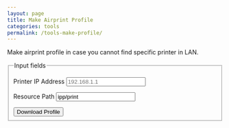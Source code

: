 ```yaml
---
layout: page
title: Make Airprint Profile
categories: tools
permalink: /tools-make-profile/
---
```


Make airprint profile in case you cannot find specific printer in LAN.

<script src="https://code.jquery.com/jquery-3.2.1.min.js"></script>
<fieldset id="forms__input">
  <legend>Input fields</legend>
  <p>
	<label>Printer IP Address</label>
	<input id="ip" type="text" placeholder="192.168.1.1" />
  </p>
  <p>
	<label>Resource Path</label>
	<input
	  id="path"
	  type="text"
	  value='ipp/print'
	/>
  </p>
  <input type="button" onclick="build()" value="Download Profile" />
</fieldset>
<script>
const downloadBlobAsFile = function(data, filename){
	const contentType = 'application/x-apple-aspen-config';
	if(!data) {
		console.error('No data')
		return;
	}
	if(typeof data === "object"){
		data = JSON.stringify(data, undefined, 4)
	}

	var blob = new Blob([data], {type: contentType}),
		e    = document.createEvent('MouseEvents'),
		a    = document.createElement('a')

	a.download = filename
	a.href = window.URL.createObjectURL(blob)
	a.dataset.downloadurl =  [contentType, a.download, a.href].join(':')
	e.initMouseEvent('click', true, false, window, 0, 0, 0, 0, 0, false, false, false, false, 0, null)
	a.dispatchEvent(e)
}
	
function build(){
	ip = $('#ip').val();
	path = $('#path').val();
	if(!ip){
		alert("Printer IP Address is empty!");
		return;
	}
	var profile = `<?xml version="1.0" encoding="UTF-8"?>
<!DOCTYPE plist PUBLIC "-//Apple//DTD PLIST 1.0//EN" "http://www.apple.com/DTDs/PropertyList-1.0.dtd">
<plist version="1.0">
<dict>
	<key>PayloadContent</key>
	<array>
		<dict>
			<key>AirPrint</key>
			<array>
				<dict>
					<key>IPAddress</key>
					<string>`+ip+`</string>
					<key>Port</key>
					<integer>631</integer>
					<key>ResourcePath</key>
					<string>`+path+`</string>
				</dict>
			</array>
			<key>PayloadDisplayName</key>
			<string>AirPrint</string>
			<key>PayloadIdentifier</key>
			<string>com.apple.airprint.E9A15E0B-2FD5-47EF-90D5-D6BECDE86AD8</string>
			<key>PayloadType</key>
			<string>com.apple.airprint</string>
			<key>PayloadUUID</key>
			<string>E9A15E0B-2FD5-47EF-90D5-D6BECDE86AD8</string>
			<key>PayloadVersion</key>
			<integer>1</integer>
		</dict>
	</array>
	<key>PayloadDisplayName</key>
	<string>`+ip+`</string>
	<key>PayloadIdentifier</key>
	<string>D9558BA5-A48A-4A5B-B2B5-A8BBC9C884E8</string>
	<key>PayloadRemovalDisallowed</key>
	<false/>
	<key>PayloadType</key>
	<string>Configuration</string>
	<key>PayloadUUID</key>
	<string>4F465CDC-C108-476E-A447-92DDCA6B5BD8</string>
	<key>PayloadVersion</key>
	<integer>1</integer>
</dict>
</plist>`
    downloadBlobAsFile(profile, "airprint.mobileconfig");
}
</script>